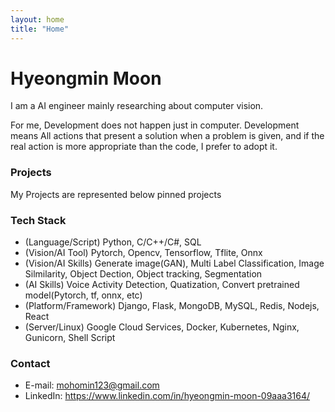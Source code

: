 ```yaml
---
layout: home
title: "Home"
---
```


# Hyeongmin Moon

I am a AI engineer mainly researching about computer vision.

For me, Development does not happen just in computer. Development means All actions that present a solution when a problem is given, and if the real action is more appropriate than the code, I prefer to adopt it.


### Projects
My Projects are represented below pinned projects

### Tech Stack
* (Language/Script) Python, C/C++/C#, SQL
* (Vision/AI Tool) Pytorch, Opencv, Tensorflow, Tflite, Onnx
* (Vision/AI Skills) Generate image(GAN), Multi Label Classification, Image Silmilarity, Object Dection, Object tracking, Segmentation 
* (AI Skills) Voice Activity Detection, Quatization, Convert pretrained model(Pytorch, tf, onnx, etc)
* (Platform/Framework) Django, Flask, MongoDB, MySQL, Redis, Nodejs, React
* (Server/Linux) Google Cloud Services, Docker, Kubernetes, Nginx, Gunicorn, Shell Script

### Contact
* E-mail: mohomin123@gmail.com
* LinkedIn: https://www.linkedin.com/in/hyeongmin-moon-09aaa3164/
